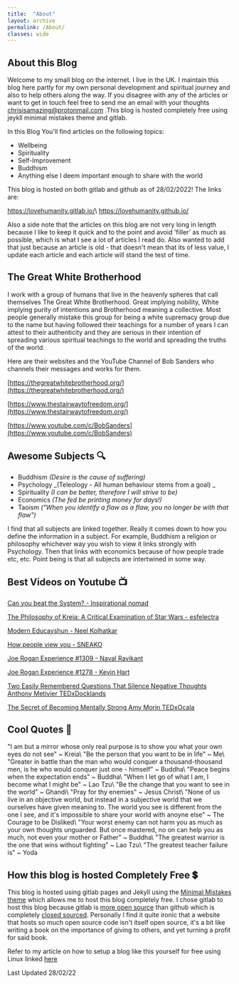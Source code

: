 ```yaml
---
title:  "About"
layout: archive
permalink: /About/
classes: wide
---
```


## About this Blog

Welcome to my small blog on the internet. I live in the UK. I maintain this blog here partly for my own personal development and spiritual journey and also to help others along the way. If you disagree with any of the articles or want to get in touch feel free to send me an email with your thoughts chrisisamazing@protonmail.com .This blog is hosted completely free using jeykll minimal mistakes theme and gitlab. 

In this Blog You'll find articles on the following topics:

- Wellbeing   
- Spirituality 
- Self-Improvement
- Buddhism
- Anything else I deem important enough to share with the world

This blog is hosted on both gitlab and github as of 28/02/2022! The links are:

<https://lovehumanity.gitlab.io/>\\
<https://lovehumanity.github.io/>

Also a side note that the articles on this blog are not very long in length because I like to keep it quick and to the point and avoid 'filler' as much as possible, which is what I see a lot of articles I read do. Also wanted to add that just because an article is old - that doesn't mean that its of less value, I update each article and each article will stand the test of time. 

## The Great White Brotherhood

I work with a group of humans that live in the heavenly spheres that call themselves The Great White Brotherhood. Great implying nobility, White implying purity of intentions and Brotherhood meaning a collective. Most people generally mistake this group for being a white supremacy group due to the name but having followed their teachings for a number of years I can attest to their authenticity and they are serious in their intention of spreading various spiritual teachings to the world and spreading the truths of the world. 

Here are their websites and the YouTube Channel of Bob Sanders who channels their messages and works for them. 

[https://thegreatwhitebrotherhood.org/](https://thegreatwhitebrotherhood.org/)

[https://www.thestairwaytofreedom.org/](https://www.thestairwaytofreedom.org/)

[https://www.youtube.com/c/BobSanders](https://www.youtube.com/c/BobSanders)

## Awesome Subjects :mag:

- Buddhism _(Desire is the cause of suffering)_   
- Psychology _(Teleology - All human behaviour stems from a goal) _ 
- Spirituality _(I can be better, therefore I will strive to be)_  
- Economics _(The fed be printing money for days!)_  
- Taoism _("When you identify a flaw as a flaw, you no longer be with that flaw")_

I find that all subjects are linked together. Really it comes down to how you define the information in a subject. For example, Buddhism a religion or philosophy whichever way you wish to view it links strongly with Psychology. Then that links with economics because of how people trade etc, etc. Point being is that all subjects are intertwined in some way.  

## Best Videos on Youtube :tv:

[Can you beat the System? - Inspirational nomad](https://www.youtube.com/watch?v=PJBcuHGw7k4)

[The Philosophy of Kreia: A Critical Examination of Star Wars - esfelectra](https://www.youtube.com/watch?v=-Z0S0Z8lUTg)

[Modern Educayshun -  Neel Kolhatkar](https://www.youtube.com/watch?v=iKcWu0tsiZM)

[How people view you - SNEAKO](https://www.youtube.com/watch?v=guz7hc8RlfI)

[ Joe Rogan Experience #1309 - Naval Ravikant](https://www.youtube.com/watch?v=3qHkcs3kG44)

[ Joe Rogan Experience #1278 - Kevin Hart](https://www.youtube.com/watch?v=XW_KhFq4LQo)

[Two Easily Remembered Questions That Silence Negative Thoughts Anthony Metivier TEDxDocklands](https://www.youtube.com/watch?v=kvtYjdriSpM)

[The Secret of Becoming Mentally Strong Amy Morin TEDxOcala](https://www.youtube.com/watch?v=TFbv757kup4)

## Cool Quotes :speech_balloon:

"I am but a mirror whose only real purpose is to show you what your own eyes do not see" ~ Kreia\\
"Be the person that you want to be in life" ~ Me\\
"Greater in battle than the man who would conquer a thousand-thousand men, is he who would conquer just one - himself" ~ Buddha\\
"Peace begins when the expectation ends" ~ Buddha\\
"When I let go of what I am, I become what I might be" ~ Lao Tzu\\
"Be the change that you want to see in the world" ~ Ghandi\\
"Pray for thy enemies" ~ Jesus Christ\\
"None of us live in an objective world, but instead in a subjective world that we ourselves have given meaning to. The world you see is different from the one I see, and it's impossible to share your world with anoyne else" ~ The Courage to be Disliked\\
"Your worst enemy can not harm you as much as your own thoughts unguarded. But once mastered, no on can help you as much, not even your mother or Father" ~ Buddha\\
"The greatest warrior is the one that wins without fighting" ~ Lao Tzu\\
"The greatest teacher failure is" ~ Yoda

## How this blog is hosted Completely Free :heavy_dollar_sign:

This blog is hosted using gitlab pages and Jekyll using the [Minimal Mistakes theme](https://github.com/mmistakes/minimal-mistakes/) which allows me to host this blog completely free. I chose gitlab to host this blog because gitlab is [more open source](https://gitlab.com/gitlab-org/gitlab) than github which is completely [closed sourced](https://stackoverflow.com/questions/24254324/is-github-com-source-code-open-source). Personally I find it quite ironic that a website that hosts so much open source code isn't itself open source, it's a bit like writing a book on the importance of giving to others, and yet turning a profit for said book. 

Refer to my article on how to setup a blog like this yourself for free using Linux linked [here](https://lovehumanity.gitlab.io/productivity/Creating-a-blog-for-free/)

Last Updated 28/02/22
